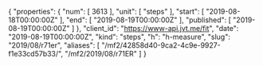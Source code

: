 {
  "properties": {
    "num": [
      3613
    ],
    "unit": [
      "steps"
    ],
    "start": [
      "2019-08-18T00:00:00Z"
    ],
    "end": [
      "2019-08-19T00:00:00Z"
    ],
    "published": [
      "2019-08-19T00:00:00Z"
    ]
  },
  "client_id": "https://www-api.jvt.me/fit",
  "date": "2019-08-19T00:00:00Z",
  "kind": "steps",
  "h": "h-measure",
  "slug": "2019/08/r71er",
  "aliases": [
    "/mf2/42858d40-9ca2-4c9e-9927-f1e33cd57b33/",
    "/mf2/2019/08/r71ER"
  ]
}
